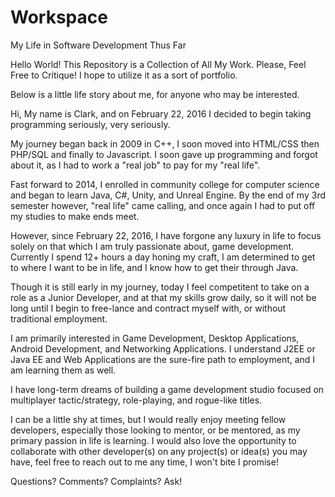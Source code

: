 # Workspace
My Life in Software Development Thus Far

Hello World!  This Repository is a Collection of All My Work. 
Please, Feel Free to Critique!
I hope to utilize it as a sort of portfolio.

Below is a little life story about me, for anyone who may be interested.

Hi, My name is Clark, and on February 22, 2016 I decided to begin taking programming seriously, very seriously.

My journey began back in 2009 in C++, I soon moved into HTML/CSS then PHP/SQL and finally to Javascript.  I soon gave up programming and forgot about it, as I had to work a "real job" to pay for my "real life".

Fast forward to 2014, I enrolled in community college for computer science and began to learn Java, C#, Unity, and Unreal Engine.  By the end of my 3rd semester however, "real life" came calling, and once again I had to put off my studies to make ends meet.

However, since February 22, 2016, I have forgone any luxury in life to focus solely on that which I am truly passionate about, game development.  Currently I spend 12+ hours a day honing my craft, I am determined to get to where I want to be in life, and I know how to get their through Java.  

Though it is still early in my journey, today I feel competitent to take on a role as a Junior Developer, and at that my skills grow daily, so it will not be long until I begin to free-lance and contract myself with, or without traditional employment.

I am primarily interested in Game Development, Desktop Applications, Android Development, and Networking Applications.
I understand J2EE or Java EE and Web Applications are the sure-fire path to employment, and I am learning them as well.

I have long-term dreams of building a game development studio focused on multiplayer tactic/strategy, role-playing, and rogue-like titles.

I can be a little shy at times, but I would really enjoy meeting fellow developers, especially those looking to mentor, or be mentored, as my primary passion in life is learning.
I would also love the opportunity to collaborate with other developer(s) on any project(s) or idea(s) you may have, feel free to reach out to me any time, I won't bite I promise!

Questions? Comments? Complaints? Ask!
